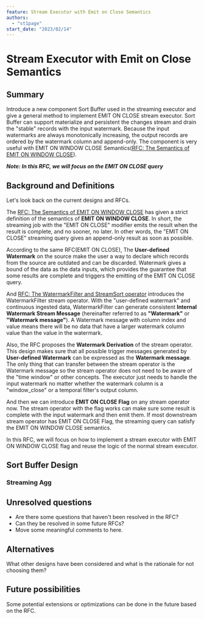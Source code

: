 ```yaml
---
feature: Stream Executor with Emit on Close Semantics
authors:
  - "st1page"
start_date: "2023/02/14"
---
```


# Stream Executor with Emit on Close Semantics 

## Summary

Introduce a new component Sort Buffer used in the streaming executor and give a general method to implement EMIT ON CLOSE stream executor. Sort Buffer can support materialize and persistent the changes stream and drain the "stable" records with the input watermark. Because the input watermarks are always monotonically increasing, the output records are ordered by the watermark column and append-only. The component is very useful with EMIT ON WINDOW CLOSE Semantics([RFC: The Semantics of EMIT ON WINDOW CLOSE](https://github.com/risingwavelabs/rfcs/pull/30)).

***Note: In this RFC, we will focus on the EMIT ON CLOSE query***

## Background and Definitions 
Let's look back on the current designs and RFCs. 

The [RFC: The Semantics of EMIT ON WINDOW CLOSE](https://github.com/risingwavelabs/rfcs/pull/30) has given a strict definition of the semantics of **EMIT ON WINDOW CLOSE**. In short, the streaming job with the "EMIT ON CLOSE" modifier emits the result when the result is complete, and no sooner, no later. In other words, the "EMIT ON CLOSE" streaming query gives an append-only result as soon as possible.

According to the same RFC(EMIT ON CLOSE), The **User-defined Watermark** on the source make the user a way to declare which records from the source are outdated and can be discarded. Watermark gives a bound of the data as the data inputs, which provides the guarantee that some results are complete and triggers the emitting of the EMIT ON CLOSE query.

And [RFC: The WatermarkFilter and StreamSort operator](https://github.com/risingwavelabs/rfcs/pull/2) introduces the WatermarkFilter stream operator. With the "user-defined watermark" and continuous ingested data, WatermarkFilter can generate consistent **Internal Watermark Stream Message** (hereinafter referred to as **"Watermark"** or **"Watermark message"**). A Watermark message with column index and value means there will be no data that have a larger watermark column value than the value in the watermark.

Also, the RFC proposes the **Watermark Derivation** of the stream operator. This design makes sure that all possible trigger messages generated by **User-defined Watermark** can be expressed as the **Watermark message**. The only thing that can transfer between
the stream operator is the Watermark message so the stream operator does not need to be aware of the "time window" or other concepts. The executor just needs to handle the input watermark no matter whether the watermark column is a "window_close" or a temporal filter's output column.

And then we can introduce **EMIT ON CLOSE Flag** on any stream operator now. The stream operator with the flag works can make sure some result is complete with the input watermark and then emit them. If most downstream stream operator has EMIT ON CLOSE Flag, the streaming query can satisfy the EMIT ON WINDOW CLOSE semantics. 

In this RFC, we will focus on how to implement a stream executor with EMIT ON WINDOW CLOSE flag and reuse the logic of the normal stream executor.

## Sort Buffer Design

### Streaming Agg

## Unresolved questions

* Are there some questions that haven't been resolved in the RFC?
* Can they be resolved in some future RFCs?
* Move some meaningful comments to here.

## Alternatives

What other designs have been considered and what is the rationale for not choosing them?

## Future possibilities

Some potential extensions or optimizations can be done in the future based on the RFC.
